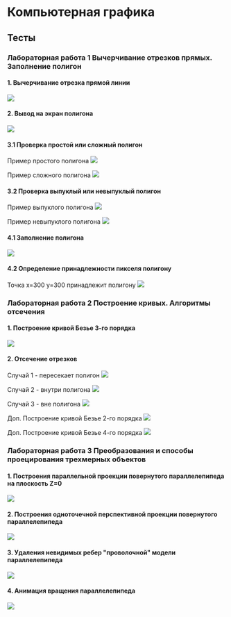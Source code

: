 # Компьютерная графика

## Тесты

### Лабораторная работа 1 Вычерчивание отрезков прямых. Заполнение полигон

#### 1. Вычерчивание отрезка прямой линии
![](/images_test/1-1.jpg)

#### 2. Вывод на экран полигона
![](/images_test/1-2.jpg)

#### 3.1 Проверка простой или сложный полигон
Пример простого полигона
![](/images_test/1-3-1-true.jpg)

Пример сложного полигона
![](/images_test/1-3-1-false.jpg)

#### 3.2 Проверка выпуклый или невыпуклый полигон
Пример выпуклого полигона
![](/images_test/1-3-2-true.jpg)

Пример невыпуклого полигона
![](/images_test/1-3-2-false.jpg)

#### 4.1 Заполнение полигона
![](/images_test/1-4-1.jpg)

#### 4.2 Определение принадлежности пикселя полигону
Точка x=300 y=300 принадлежит полигону
![](/images_test/1-4-2.jpg)

### Лабораторная работа 2 Построение кривых. Алгоритмы отсечения

#### 1. Построение кривой Безье 3-го порядка
![](/images_test/2-1.jpg)

#### 2. Отсечение отрезков
Случай 1 - пересекает полигон
![](/images_test/2-2-1.jpg)

Случай 2 - внутри полигона
![](/images_test/2-2-2.jpg)

Случай 3 - вне полигона
![](/images_test/2-2-3.jpg)

Доп. Построение кривой Безье 2-го порядка
![](/images_test/2-2-4.jpg)

Доп. Построение кривой Безье 4-го порядка
![](/images_test/2-2-5.jpg)

### Лабораторная работа 3 Преобразования и способы проецирования трехмерных объектов

#### 1. Построения параллельной проекции повернутого параллелепипеда на плоскость Z=0
![](/images_test/3-1.jpg)

#### 2. Построения одноточечной перспективной проекции повернутого параллелепипеда
![](/images_test/3-2.jpg)

#### 3. Удаления невидимых ребер "проволочной" модели параллелепипеда
![](/images_test/3-3.jpg)

#### 4. Анимация вращения параллелепипеда
![](/anim.gif)